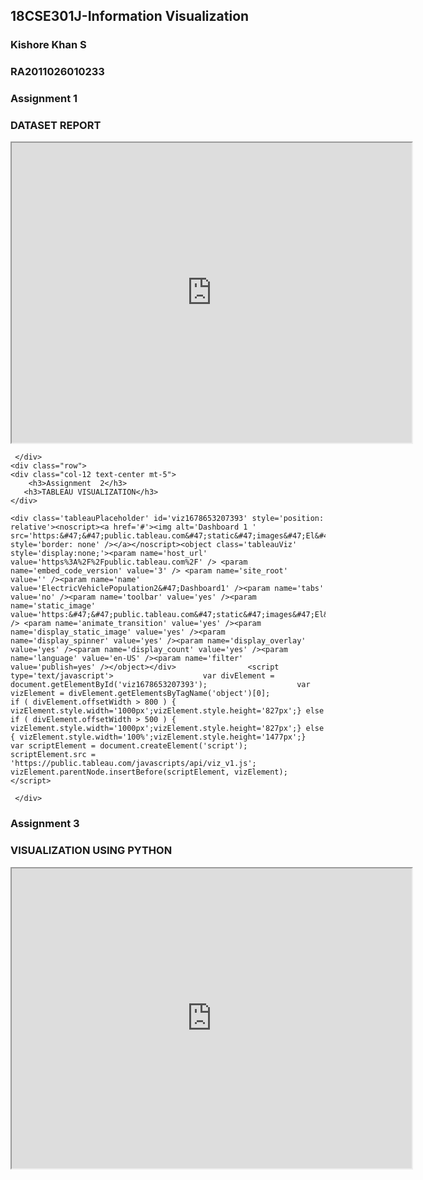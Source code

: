 <!DOCTYPE html>
<html lang="en">
<head>

   <title>Kishore Khan S</title>
   
</head>

<body>
    
  <div class="container">
  <div class="row">
    <div class="col-12 text-center">
  <h2>18CSE301J-Information Visualization</h2>
  <h3>Kishore Khan S</h3>
  <h3>RA2011026010233</h3>
  </div>
  </div>
    <div class="row">
    <div class="col-12 text-center mt-5">
        <h3>Assignment  1</h3>
        <h3>DATASET REPORT</h3>
        <iframe src="https://drive.google.com/file/d/16ft_8GvKP9nTgsv0TY6oQZFzXk3lgc37/preview" width="640" height="480" allow="autoplay"></iframe>
    </div>
  </div>
     
     </div>
    <div class="row">
    <div class="col-12 text-center mt-5">
        <h3>Assignment  2</h3>
       <h3>TABLEAU VISUALIZATION</h3>
    </div>
  </div>
    
    <div class='tableauPlaceholder' id='viz1678653207393' style='position: relative'><noscript><a href='#'><img alt='Dashboard 1 ' src='https:&#47;&#47;public.tableau.com&#47;static&#47;images&#47;El&#47;ElectricVehiclePopulation2&#47;Dashboard1&#47;1_rss.png' style='border: none' /></a></noscript><object class='tableauViz'  style='display:none;'><param name='host_url' value='https%3A%2F%2Fpublic.tableau.com%2F' /> <param name='embed_code_version' value='3' /> <param name='site_root' value='' /><param name='name' value='ElectricVehiclePopulation2&#47;Dashboard1' /><param name='tabs' value='no' /><param name='toolbar' value='yes' /><param name='static_image' value='https:&#47;&#47;public.tableau.com&#47;static&#47;images&#47;El&#47;ElectricVehiclePopulation2&#47;Dashboard1&#47;1.png' /> <param name='animate_transition' value='yes' /><param name='display_static_image' value='yes' /><param name='display_spinner' value='yes' /><param name='display_overlay' value='yes' /><param name='display_count' value='yes' /><param name='language' value='en-US' /><param name='filter' value='publish=yes' /></object></div>                <script type='text/javascript'>                    var divElement = document.getElementById('viz1678653207393');                    var vizElement = divElement.getElementsByTagName('object')[0];                    if ( divElement.offsetWidth > 800 ) { vizElement.style.width='1000px';vizElement.style.height='827px';} else if ( divElement.offsetWidth > 500 ) { vizElement.style.width='1000px';vizElement.style.height='827px';} else { vizElement.style.width='100%';vizElement.style.height='1477px';}                     var scriptElement = document.createElement('script');                    scriptElement.src = 'https://public.tableau.com/javascripts/api/viz_v1.js';                    vizElement.parentNode.insertBefore(scriptElement, vizElement);                </script>
     
     </div>
  </div>
    <div class="row">
    <div class="col-12 text-center mt-5">
        <h3>Assignment  3</h3>
       <h3>VISUALIZATION USING PYTHON</h3>
       <iframe src="https://drive.google.com/file/d/1CXDk7mV4WYNU8mdXLJ8B__A89PRnC9pB/preview" width="640" height="480" allow="autoplay"></iframe>
    </div>
  </div>

    


</body>

</html>
